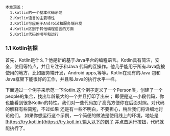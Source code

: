 ```
本章涵盖：
  1.kotlin的一个基本代码示范
  2.Kotlin语言的主要特性
  3.Kotlin可应用于Android和服务端开发
  4.Kotlin区别于其他编程语言的方面
  5.Kotlin代码的书写和运行
 ```
 ### 1.1 Kotlin初探
 
   首先，Kotlin是什么？他是新的基于Java平台的编程语言。Kotlin具有简洁，安全，使用等特点，并且专注于和Java
 代码的互操作。他几乎能用于所有Java能被使用的地方，比如服务端开发，Android apps,等等。Kotlin在现有的Java
 包和Java框架下能很好的工作，并且和Java的执行水平一样。
 
 下面通过一个例子来示范一下Kotlin.这个例子定义了一个Person类，创建了一个people的集合，找出年龄最大的一个并且打印了出来；
 即便是这一小段代码，你也能看到很多Kotlin的特性。我们对一些代码加了高亮方便你在后面对照。对代码的解释有些简短，不过如果
 还是有一些不明白，不要担心，稍后我们将详细地讨论他们。
 如果你想运行这个示例，一个简便的做法是使用线上的环境，地址是[https://try.kotl.in](https://try.kotl.in).输入以下的例子
 并点击运行按钮，代码就能执行了。
